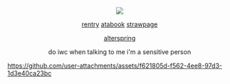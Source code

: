 <div align="center">
  
![](https://komarev.com/ghpvc/?username=undeadlost&label=🦋&style=flat-plastic&color=grey)

[rentry](https://rentry.co/yumms) [atabook](https://undeadlost.atabook.org/) [strawpage](https://necroiogist.straw.page/)

[alterspring](https://alterspring.org/@trans)

do iwc when talking to me i'm a sensitive person

</div>
<p align="center">
  

  
https://github.com/user-attachments/assets/f621805d-f562-4ee8-97d3-1d3e40ca23bc
</p>
<div align="center">

&nbsp;

&nbsp;
